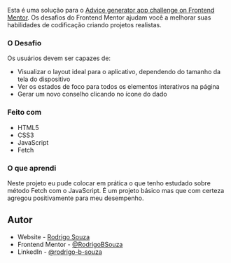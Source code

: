 Esta é uma solução para o [Advice generator app challenge on Frontend Mentor](https://www.frontendmentor.io/challenges/advice-generator-app-QdUG-13db). Os desafios do Frontend Mentor ajudam você a melhorar suas habilidades de codificação criando projetos realistas.

### O Desafio

Os usuários devem ser capazes de:

- Visualizar o layout ideal para o aplicativo, dependendo do tamanho da tela do dispositivo
- Ver os estados de foco para todos os elementos interativos na página
- Gerar um novo conselho clicando no ícone do dado

### Feito com

- HTML5
- CSS3
- JavaScript
- Fetch

### O que aprendi

Neste projeto eu pude colocar em prática o que tenho estudado sobre método Fetch com o JavaScript. É um
projeto básico mas que com certeza agregou positivamente para meu desempenho. 

## Autor

- Website - [Rodrigo Souza](https://rodrigobsouza.github.io/eu-rodrigo/)
- Frontend Mentor - [@RodrigoBSouza](https://www.frontendmentor.io/profile/RodrigoBSouza)
- LinkedIn - [@rodrigo-b-souza](https://www.linkedin.com/in/rodrigo-b-souza/)